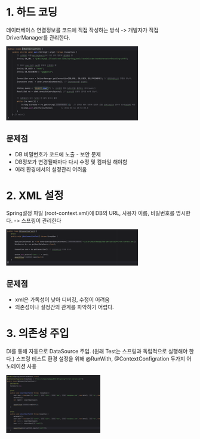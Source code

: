 # 1. 하드 코딩

데이터베이스 연결정보를 코드에 직접 작성하는 방식
-> 개발자가 직접 DriverManager를 관리한다.

<img src="./img/con3.png"  width="70%" height="20%"/>

## 문제점

- DB 비밀번호가 코드에 노출 - 보안 문제
- DB정보가 변경될때마다 다시 수정 및 컴파일 해야함
- 여러 환경에서의 설정관리 어려움

# 2. XML 설정

Spring설정 파일 (root-context.xml)에 DB의 URL, 사용자 이름, 비밀번호를 명시한다.
-> 스프링이 관리한다

<img src="./img/con2.png"  width="70%" height="20%"/>

## 문제점

- xml은 가독성이 낮아 디버깅, 수정이 어려움
- 의존성이나 설정간의 관계를 파악하기 어렵다.

# 3. 의존성 주입

DI를 통해 자동으로 DataSource 주입. (원래 Test는 스프링과 독립적으로 실행해야 한다.)
스프링 테스트 환경 설정을 위해 @RunWith, @ContextConfigration 두가지 어노테이션 사용

<img src="./img/con1.png"  width="50%" height="20%"/>
